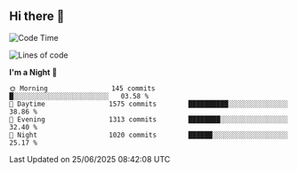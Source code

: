 ## Hi there 👋

<!--
**Wangmerlyn/Wangmerlyn** is a ✨ _special_ ✨ repository because its `README.md` (this file) appears on your GitHub profile.

Here are some ideas to get you started:

- 🔭 I’m currently working on ...
- 🌱 I’m currently learning ...
- 👯 I’m looking to collaborate on ...
- 🤔 I’m looking for help with ...
- 💬 Ask me about ...
- 📫 How to reach me: ...
- 😄 Pronouns: ...
- ⚡ Fun fact: ...
-->
<!--START_SECTION:waka-->
![Code Time](http://img.shields.io/badge/Code%20Time-377%20hrs%2015%20mins-blue)

![Lines of code](https://img.shields.io/badge/From%20Hello%20World%20I%27ve%20Written-19.6%20million%20lines%20of%20code-blue)

**I'm a Night 🦉** 

```text
🌞 Morning                145 commits         █░░░░░░░░░░░░░░░░░░░░░░░░   03.58 % 
🌆 Daytime                1575 commits        ██████████░░░░░░░░░░░░░░░   38.86 % 
🌃 Evening                1313 commits        ████████░░░░░░░░░░░░░░░░░   32.40 % 
🌙 Night                  1020 commits        ██████░░░░░░░░░░░░░░░░░░░   25.17 % 
```



 Last Updated on 25/06/2025 08:42:08 UTC
<!--END_SECTION:waka-->
